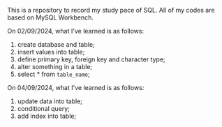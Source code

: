 This is a repository to record my study pace of SQL. All of my codes are based on MySQL Workbench.

On 02/09/2024, what I've learned is as follows:

1) create database and table;
2) insert values into table;
3) define primary key, foreign key and character type;
4) alter something in a table;
5) select * from `table_name`;

On 04/09/2024, what I've learned is as follows:

1) update data into table;
2) conditional query;
3) add index into table;
